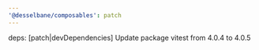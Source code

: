 ```yaml
---
'@desselbane/composables': patch
---
```


deps: [patch|devDependencies] Update package vitest from 4.0.4 to 4.0.5
